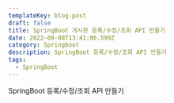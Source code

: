 ```yaml
---
templateKey: blog-post
draft: false
title: SpringBoot 게시판 등록/수정/조회 API 만들기
date: 2022-08-08T13:41:06.599Z
category: Springboot
description: SpringBoot 등록/수정/조회 API 만들기
tags:
  - SpringBoot
---
```

SpringBoot 등록/수정/조회 API 만들기